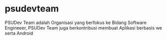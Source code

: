 # psudevteam
PSUDev Team adalah Organisasi yang berfokus ke Bidang Software Engineeer, PSUDev Team juga berkontribusi membuat Aplikasi berbasis we serta Android
